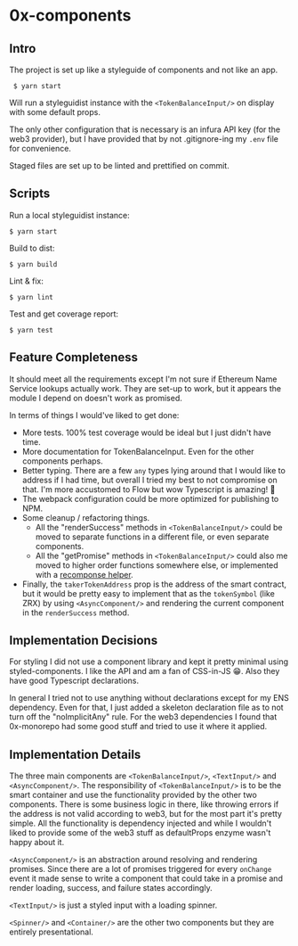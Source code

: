 # 0x-components

## Intro
The project is set up like a styleguide of components and not like an app. 

```
 $ yarn start 
 ``` 
Will run a styleguidist instance with the `<TokenBalanceInput/>` on display with some default props. 

The only other configuration that is necessary is an infura API key (for the web3 provider), but I have provided that by not .gitignore-ing my `.env` file for convenience. 

Staged files are set up to be linted and prettified on commit.

## Scripts
Run a local styleguidist instance:
```
$ yarn start
```
Build to dist:
```
$ yarn build
```
Lint & fix:
```
$ yarn lint
```
Test and get coverage report:
```
$ yarn test
```

## Feature Completeness
It should meet all the requirements except I'm not sure if Ethereum Name Service lookups actually work. They are set-up to work, but it appears the module I depend on doesn't work as promised.

In terms of things I would've liked to get done:
- More tests. 100% test coverage would be ideal but I just didn't have time.
- More documentation for TokenBalanceInput. Even for the other components perhaps.
- Better typing. There are a few `any` types lying around that I would like to address if I had time, but overall I tried my best to not compromise on that. I'm more accustomed to Flow but wow Typescript is amazing! 💫
- The webpack configuration could be more optimized for publishing to NPM.
- Some cleanup / refactoring things. 
  - All the "renderSuccess" methods in `<TokenBalanceInput/>` could be moved to separate functions in a different file, or even separate components.
  - All the "getPromise" methods in `<TokenBalanceInput/>` could also me moved to higher order functions somewhere else, or implemented with a [recomponse helper](https://github.com/acdlite/recompose/blob/master/docs/API.md#withhandlers).
- Finally, the `takerTokenAddress` prop is the address of the smart contract, but it would be pretty easy to implement that as the `tokenSymbol` (like ZRX) by using `<AsyncComponent/>` and rendering the current component in the `renderSuccess` method.

## Implementation Decisions
For styling I did not use a component library and kept it pretty minimal using styled-components. I like the API and am a fan of CSS-in-JS 😁. Also they have good Typescript declarations. 

In general I tried not to use anything without declarations except for my ENS dependency. Even for that, I just added a skeleton declaration file as to not turn off the "noImplicitAny" rule. For the web3 dependencies I found that 0x-monorepo had some good stuff and tried to use it where it applied.

## Implementation Details
The three main components are `<TokenBalanceInput/>`, `<TextInput/>` and `<AsyncComponent/>`. 
The responsibility of `<TokenBalanceInput/>` is to be the smart container and use the functionality provided by the other two components. There is some business logic in there, like throwing errors if the address is not valid according to web3, but for the most part it's pretty simple. All the functionality is dependency injected and while I wouldn't liked to provide some of the web3 stuff as defaultProps enzyme wasn't happy about it.

`<AsyncComponent/>` is an abstraction around resolving and rendering promises. Since there are a lot of promises triggered for every `onChange` event it made sense to write a component that could take in a promise and render loading, success, and failure states accordingly.

`<TextInput/>` is just a styled input with a loading spinner.

`<Spinner/>` and `<Container/>` are the other two components but they are entirely presentational. 
